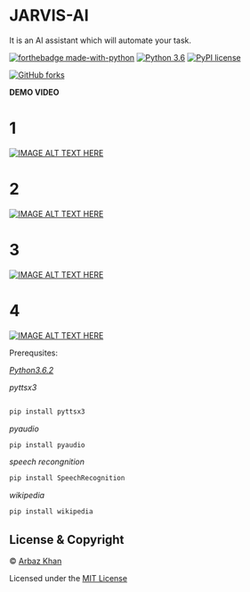 # JARVIS-AI
It is an AI assistant which will automate your task.

[![forthebadge made-with-python](http://ForTheBadge.com/images/badges/made-with-python.svg)](https://www.python.org/)                  [![Python 3.6](https://img.shields.io/badge/python-3.6-blue.svg)](https://www.python.org/downloads/release/python-360/)          [![PyPI license](https://img.shields.io/pypi/l/ansicolortags.svg)](https://pypi.python.org/pypi/ansicolortags/)

[![GitHub forks](https://img.shields.io/github/forks/Arbazkhan4712/JARVIS-AI?label=Fork&style=flat-square)](https://GitHub.com/Naereen/StrapDown.js/network/)



**DEMO VIDEO**

# 1

[![IMAGE ALT TEXT HERE](https://img.youtube.com/vi/LPczI5RdfWM/0.jpg)](https://www.youtube.com/watch?v=LPczI5RdfWM)

# 2
[![IMAGE ALT TEXT HERE](https://img.youtube.com/vi/kS_k5pweA3E/0.jpg)](https://www.youtube.com/watch?v=kS_k5pweA3E)
# 3
[![IMAGE ALT TEXT HERE](https://img.youtube.com/vi/nuMGgv2DAFU/0.jpg)](https://www.youtube.com/watch?v=nuMGgv2DAFU)
# 4
[![IMAGE ALT TEXT HERE](https://img.youtube.com/vi/HJQ8RWY5OMg/0.jpg)](https://www.youtube.com/watch?v=HJQ8RWY5OMg)




Prerequsites:





*[Python3.6.2](https://www.python.org/downloads/release/python-362/)*



*pyttsx3*
```python

pip install pyttsx3
```
*pyaudio*
```python
pip install pyaudio
```
*speech recongnition*
```python
pip install SpeechRecognition
```
*wikipedia*
```python
pip install wikipedia
```

## License & Copyright
© [Arbaz Khan](https://arbazkhan4712.github.io/Contact.html)

Licensed under the [MIT License](License)


